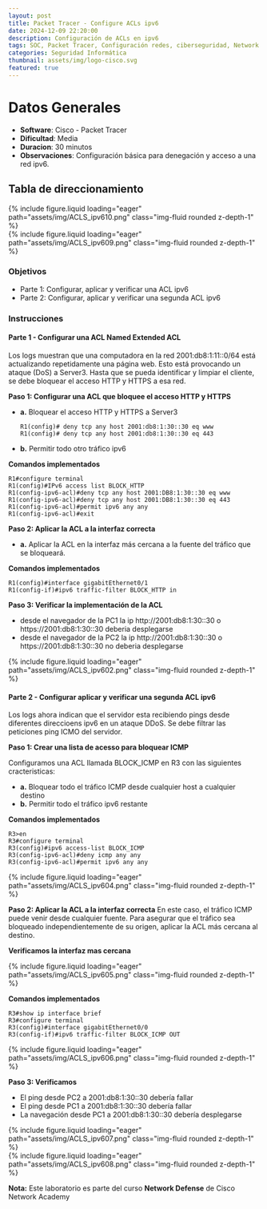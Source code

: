 ```yaml
---
layout: post
title: Packet Tracer - Configure ACLs ipv6
date: 2024-12-09 22:20:00
description: Configuración de ACLs en ipv6
tags: SOC, Packet Tracer, Configuración redes, ciberseguridad, Network Defense, ipv6
categories: Seguridad Informática
thumbnail: assets/img/logo-cisco.svg
featured: true
---
```


# **Datos Generales**
- **Software**: Cisco - Packet Tracer
- **Dificultad**: Media
- **Duracion**: 30 minutos
- **Observaciones**: Configuración básica para denegación y acceso a una red ipv6.

## **Tabla de direccionamiento**
<div class="row mt-3">
    <div class="col-sm mt-3 mt-md-0">
        {% include figure.liquid loading="eager" path="assets/img/ACLS_ipv610.png" class="img-fluid rounded z-depth-1" %}
    </div>
</div>
<div class="row mt-3">
    <div class="col-sm mt-3 mt-md-0">
        {% include figure.liquid loading="eager" path="assets/img/ACLS_ipv609.png" class="img-fluid rounded z-depth-1" %}
    </div>
</div>

### **Objetivos**
- Parte 1: Configurar, aplicar y verificar una ACL ipv6
- Parte 2: Configurar, aplicar y verificar una segunda ACL ipv6

### **Instrucciones**
#### **Parte 1 - Configurar una ACL Named Extended ACL**
Los logs muestran que una computadora en la red 2001:db8:1:11::0/64 está actualizando repetidamente una página web. Esto está provocando un ataque (DoS) a Server3. Hasta que se pueda identificar y limpiar el cliente, se debe bloquear el acceso HTTP y HTTPS a esa red.

**Paso 1: Configurar una ACL que bloquee el acceso HTTP y HTTPS**

- **a.** Bloquear el acceso HTTP y HTTPS a Server3 <br>
    ```
    R1(config)# deny tcp any host 2001:db8:1:30::30 eq www
    R1(config)# deny tcp any host 2001:db8:1:30::30 eq 443
    ```
- **b.** Permitir todo otro tráfico ipv6 <br>

**Comandos implementados**
```
R1#configure terminal
R1(config)#IPv6 access list BLOCK_HTTP
R1(config-ipv6-acl)#deny tcp any host 2001:DB8:1:30::30 eq www
R1(config-ipv6-acl)#deny tcp any host 2001:DB8:1:30::30 eq 443
R1(config-ipv6-acl)#permit ipv6 any any
R1(config-ipv6-acl)#exit
```
**Paso 2: Aplicar la ACL a la interfaz correcta**

- **a.** Aplicar la ACL en la interfaz más cercana a la fuente del tráfico que se bloqueará.<br>

**Comandos implementados**
```
R1(config)#interface gigabitEthernet0/1
R1(config-if)#ipv6 traffic-filter BLOCK_HTTP in
```
**Paso 3: Verificar la implementación de la ACL**
- desde el navegador de la PC1 la ip http://2001:db8:1:30::30 o https://2001:db8:1:30::30 deberia desplegarse<br>
- desde el navegador de la PC2 la ip http://2001:db8:1:30::30 o https://2001:db8:1:30::30 no deberia desplegarse<br>

<div class="row mt-3">
    <div class="col-sm mt-3 mt-md-0">
        {% include figure.liquid loading="eager" path="assets/img/ACLS_ipv602.png" class="img-fluid rounded z-depth-1" %}
    </div>
</div>

#### **Parte 2 - Configurar aplicar y verificar una segunda ACL ipv6**

Los logs ahora indican que el servidor esta recibiendo pings desde diferentes direccioens ipv6 en un ataque DDoS. Se debe filtrar las peticiones ping ICMO del servidor.

**Paso 1: Crear una lista de acesso para bloquear ICMP**

Configuramos una ACL llamada BLOCK_ICMP en R3 con las siguientes cracteristicas:

- **a.** Bloquear todo el tráfico ICMP desde cualquier host a cualquier destino <br>
- **b.** Permitir todo el tráfico ipv6 restante <br>

**Comandos implementados**
```
R3>en
R3#configure terminal
R3(config)#ipv6 access-list BLOCK_ICMP
R3(config-ipv6-acl)#deny icmp any any
R3(config-ipv6-acl)#permit ipv6 any any
```
<div class="row mt-3">
    <div class="col-sm mt-3 mt-md-0">
        {% include figure.liquid loading="eager" path="assets/img/ACLS_ipv604.png" class="img-fluid rounded z-depth-1" %}
    </div>
</div>

**Paso 2: Aplicar la ACL a la interfaz correcta**
En este caso, el tráfico ICMP puede venir desde cualquier fuente. Para asegurar que el tráfico sea bloqueado independientemente de su origen, aplicar la ACL más cercana al destino.

**Verificamos la interfaz mas cercana**
<div class="row mt-3">
    <div class="col-sm mt-3 mt-md-0">
        {% include figure.liquid loading="eager" path="assets/img/ACLS_ipv605.png" class="img-fluid rounded z-depth-1" %}
    </div>
</div>

**Comandos implementados**

```
R3#show ip interface brief
R3#configure terminal
R3(config)#interface gigabitEthernet0/0
R3(config-if)#ipv6 traffic-filter BLOCK_ICMP OUT
```
<div class="row mt-3">
    <div class="col-sm mt-3 mt-md-0">
        {% include figure.liquid loading="eager" path="assets/img/ACLS_ipv606.png" class="img-fluid rounded z-depth-1" %}
    </div>
</div>

**Paso 3: Verificamos**
- El ping desde PC2 a 2001:db8:1:30::30 debería fallar <br>
- El ping desde PC1 a 2001:db8:1:30::30 debería fallar <br>
- La navegación desde PC1 a 2001:db8:1:30::30 debería desplegarse <br>

<div class="row mt-3">
    <div class="col-sm mt-3 mt-md-0">
        {% include figure.liquid loading="eager" path="assets/img/ACLS_ipv607.png" class="img-fluid rounded z-depth-1" %}
    </div>
</div>
<div class="row mt-3">
    <div class="col-sm mt-3 mt-md-0">
        {% include figure.liquid loading="eager" path="assets/img/ACLS_ipv608.png" class="img-fluid rounded z-depth-1" %}
    </div>
</div>

**Nota:**
Este laboratorio es parte del curso **Network Defense** de Cisco Network Academy